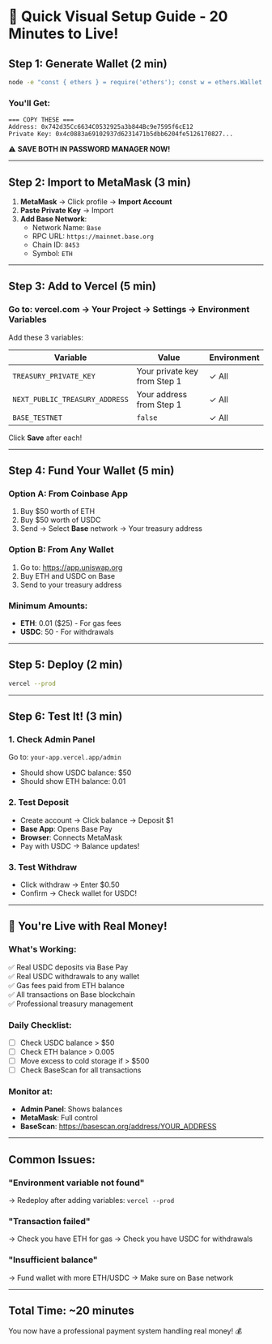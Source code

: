 # 🚀 Quick Visual Setup Guide - 20 Minutes to Live!

## Step 1: Generate Wallet (2 min)

```bash
node -e "const { ethers } = require('ethers'); const w = ethers.Wallet.createRandom(); console.log('=== COPY THESE ==='); console.log('Address:', w.address); console.log('Private Key:', w.privateKey);"
```

### You'll Get:
```
=== COPY THESE ===
Address: 0x742d35Cc6634C0532925a3b844Bc9e7595f6cE12
Private Key: 0x4c0883a69102937d6231471b5dbb6204fe5126170827...
```
⚠️ **SAVE BOTH IN PASSWORD MANAGER NOW!**

---

## Step 2: Import to MetaMask (3 min)

1. **MetaMask** → Click profile → **Import Account**
2. **Paste Private Key** → Import
3. **Add Base Network**:
   - Network Name: `Base`
   - RPC URL: `https://mainnet.base.org`
   - Chain ID: `8453`
   - Symbol: `ETH`

---

## Step 3: Add to Vercel (5 min)

### Go to: vercel.com → Your Project → Settings → Environment Variables

Add these 3 variables:

| Variable | Value | Environment |
|----------|-------|-------------|
| `TREASURY_PRIVATE_KEY` | Your private key from Step 1 | ✓ All |
| `NEXT_PUBLIC_TREASURY_ADDRESS` | Your address from Step 1 | ✓ All |
| `BASE_TESTNET` | `false` | ✓ All |

Click **Save** after each!

---

## Step 4: Fund Your Wallet (5 min)

### Option A: From Coinbase App
1. Buy $50 worth of ETH
2. Buy $50 worth of USDC
3. Send → Select **Base** network → Your treasury address

### Option B: From Any Wallet
1. Go to: https://app.uniswap.org
2. Buy ETH and USDC on Base
3. Send to your treasury address

### Minimum Amounts:
- **ETH**: 0.01 ($25) - For gas fees
- **USDC**: 50 - For withdrawals

---

## Step 5: Deploy (2 min)

```bash
vercel --prod
```

---

## Step 6: Test It! (3 min)

### 1. Check Admin Panel
Go to: `your-app.vercel.app/admin`
- Should show USDC balance: $50
- Should show ETH balance: 0.01

### 2. Test Deposit
- Create account → Click balance → Deposit $1
- **Base App**: Opens Base Pay
- **Browser**: Connects MetaMask
- Pay with USDC → Balance updates!

### 3. Test Withdraw  
- Click withdraw → Enter $0.50
- Confirm → Check wallet for USDC!

---

## 🎉 You're Live with Real Money!

### What's Working:
✅ Real USDC deposits via Base Pay  
✅ Real USDC withdrawals to any wallet  
✅ Gas fees paid from ETH balance  
✅ All transactions on Base blockchain  
✅ Professional treasury management  

### Daily Checklist:
- [ ] Check USDC balance > $50
- [ ] Check ETH balance > 0.005
- [ ] Move excess to cold storage if > $500
- [ ] Check BaseScan for all transactions

### Monitor at:
- **Admin Panel**: Shows balances
- **MetaMask**: Full control
- **BaseScan**: https://basescan.org/address/YOUR_ADDRESS

---

## Common Issues:

### "Environment variable not found"
→ Redeploy after adding variables: `vercel --prod`

### "Transaction failed"  
→ Check you have ETH for gas
→ Check you have USDC for withdrawals

### "Insufficient balance"
→ Fund wallet with more ETH/USDC
→ Make sure on Base network

---

## Total Time: ~20 minutes
You now have a professional payment system handling real money! 💰
